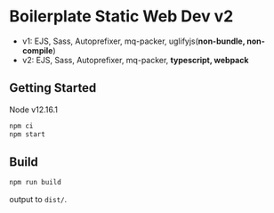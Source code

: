 # Boilerplate Static Web Dev v2

- v1: EJS, Sass, Autoprefixer, mq-packer, uglifyjs(**non-bundle, non-compile**)
- v2: EJS, Sass, Autoprefixer, mq-packer, **typescript, webpack**

## Getting Started

Node v12.16.1

```bash
npm ci
npm start
```

## Build

```bash
npm run build
```

output to `dist/`.

